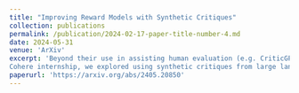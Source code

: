 ```yaml
---
title: "Improving Reward Models with Synthetic Critiques"
collection: publications
permalink: /publication/2024-02-17-paper-title-number-4.md
date: 2024-05-31 
venue: 'ArXiv'
excerpt: 'Beyond their use in assisting human evaluation (e.g. CriticGPT), can critiques directly enhance preference learning? During my 
Cohere internship, we explored using synthetic critiques from large language models to improve reward models.'
paperurl: 'https://arxiv.org/abs/2405.20850'
---
```

